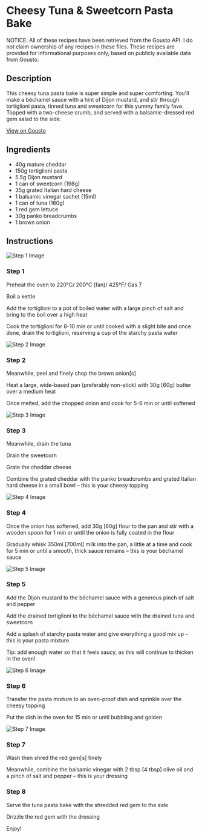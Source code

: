 # Cheesy Tuna & Sweetcorn Pasta Bake

NOTICE: All of these recipes have been retrieved from the Gousto API. I do not claim ownership of any recipes in these files. These recipes are provided for informational purposes only, based on publicly available data from Gousto.

## Description

This cheesy tuna pasta bake is super simple and super comforting. You'll make a béchamel sauce with a hint of Dijon mustard, and stir through tortiglioni pasta, tinned tuna and sweetcorn for this yummy family fave. Topped with a two-cheese crumb, and served with a balsamic-dressed red gem salad to the side.

[View on Gousto](https://www.gousto.co.uk/recipes/cookbook/cheesy-tuna-sweetcorn-pasta-bake)

## Ingredients

- 40g mature cheddar
- 150g tortiglioni pasta
- 5.5g Dijon mustard
- 1 can of sweetcorn (198g)
- 35g grated Italian hard cheese
- 1 balsamic vinegar sachet (15ml)
- 1 can of tuna (160g)
- 1 red gem lettuce
- 30g panko breadcrumbs
- 1 brown onion

## Instructions

![Step 1 Image](https://production-media.gousto.co.uk/cms/recipe-step-image/1756.-step-1-x200.jpg)

### Step 1

Preheat the oven to 220°C/ 200°C (fan)/ 425°F/ Gas 7


Boil a kettle


Add the tortiglioni to a pot of boiled water with a large pinch of salt and bring to the boil over a high heat


Cook the tortiglioni for 8-10 min or until cooked with a slight <span class="text-highlight">bite and once done, drain the tortiglioni, reserving a cup of the starchy pasta water</span>

![Step 2 Image](https://production-media.gousto.co.uk/cms/recipe-step-image/1756.-step-2-x200.jpg)

### Step 2

Meanwhile, peel and finely chop the brown onion<span class="text-danger">[s]</span>


Heat a large, wide-based pan (preferably non-stick) with 30g <span class="text-danger">[60g]</span> butter over a medium heat


Once melted, add the chopped onion and cook for 5-6 min or until softened

![Step 3 Image](https://production-media.gousto.co.uk/cms/recipe-step-image/1756.-step-3-x200.jpg)

### Step 3

Meanwhile, drain the tuna


Drain the sweetcorn


Grate the cheddar cheese


Combine the grated cheddar with the panko breadcrumbs and grated Italian hard cheese in a small bowl – this is your cheesy topping

![Step 4 Image](https://production-media.gousto.co.uk/cms/recipe-step-image/1756.-step-4-x200.jpg)

### Step 4

Once the onion has softened, add 30g <span class="text-danger">[60g]</span> flour to the pan and stir with a wooden spoon for 1 min or until the onion is fully coated in the flour


Gradually whisk 350ml<span class="text-danger"> [700ml]</span> milk into the pan, a little at a time and cook for 5 min or until a smooth, thick sauce remains – this is your béchamel sauce

![Step 5 Image](https://production-media.gousto.co.uk/cms/recipe-step-image/1756.-step-5-x200.jpg)

### Step 5

Add the Dijon mustard to the béchamel sauce with a generous pinch of salt and pepper


Add the drained tortiglioni to the béchamel sauce with the drained tuna and sweetcorn


Add a splash of starchy pasta water and give everything a good mix up – this is your pasta mixture


Tip: add enough water so that it <span class="text-highlight">feels saucy, as this</span> will continue to thicken in the oven!

![Step 6 Image](https://production-media.gousto.co.uk/cms/recipe-step-image/1756.-step-6-x200.jpg)

### Step 6

Transfer the pasta mixture to an oven-proof dish and sprinkle over the cheesy topping


Put the dish in the oven for 15 min or until bubbling and golden

![Step 7 Image](https://production-media.gousto.co.uk/cms/recipe-step-image/1756.-step-7-x200.jpg)

### Step 7

Wash then shred the red gem<span class="text-danger">[s]</span> finely


Meanwhile, combine the balsamic vinegar with 2 tbsp<span class="text-danger"> [4 tbsp]</span> olive oil and a pinch of salt and pepper – this is your dressing

### Step 8

Serve the tuna pasta bake with the shredded red gem to the side


Drizzle the red gem with the dressing


Enjoy!

